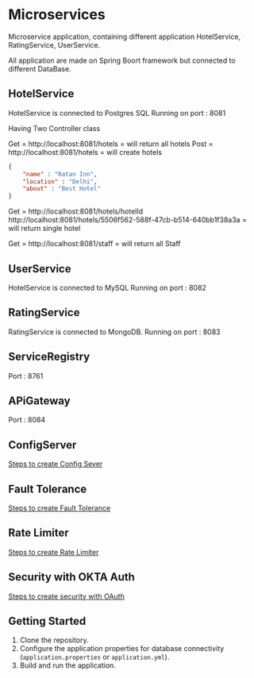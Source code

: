 # Microservices

Microservice application, containing different application HotelService, RatingService, UserService.

All application are made on Spring Boort framework but connected to different DataBase.


## HotelService

HotelService is connected to Postgres SQL
Running on port : 8081

Having Two Controller class

Get = http://localhost:8081/hotels = will return all hotels
Post = http://localhost:8081/hotels  = will create hotels

```json
{
    "name" : "Ratan Inn",
    "location" : "Delhi",
    "about" : "Best Hotel"
}
```
Get =
http://localhost:8081/hotels/hotelId
http://localhost:8081/hotels/5506f562-588f-47cb-b514-640bb1f38a3a  = will return single hotel

Get = http://localhost:8081/staff  = will return all Staff
## UserService

HotelService is connected to  MySQL
Running on port : 8082

## RatingService

RatingService is connected to MongoDB.
Running on port : 8083

## ServiceRegistry

Port : 8761

## APiGateway

Port : 8084

## ConfigServer

[Steps to create Config Sever](https://github.com/Rajeev-singh-git/Microservices/blob/main/ConfigServer/README.md#what-is-config-server)


## Fault Tolerance

[Steps to create Fault Tolerance](https://github.com/Rajeev-singh-git/Microservices/blob/main/UserService/Fault_Tolerance_README.md)

## Rate Limiter

[Steps to create Rate Limiter](https://github.com/Rajeev-singh-git/Microservices/blob/main/UserService/Rate_Limiter_README.md)

## Security with OKTA Auth

[Steps to create security with OAuth](https://github.com/Rajeev-singh-git/Microservices/blob/main/ApiGateway/OAuth_README.md)


## Getting Started

1. Clone the repository.
2. Configure the application properties for database connectivity (`application.properties` or `application.yml`).
3. Build and run the application.
